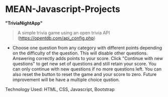 # MEAN-Javascript-Projects

**"TriviaNightApp"**
>A simple trivia game using an open trivia API (https://opentdb.com/api_config.php)
- Choose one question from any category with different points depending on the difficulty of the question. This will disable other questions. Answering correctly adds points to your score. Click "Continue with new questions" to get new set of questions and still retain your score. You can only continue with new questions if no more questions left. You can also reset the button to reset the game and your score to zero. Future improvement will be have a multiple choice qustion.

Technology Used: HTML, CSS, Javascript, Bootstrap

